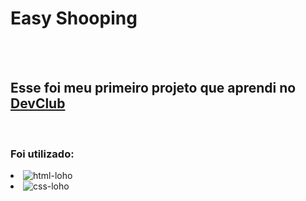 <h1>Easy Shooping</h1>
<br>
<br>
<h2>Esse foi meu primeiro projeto que aprendi no <a href= "https://rodolfomori.com.br/devclub">DevClub<a/></h2>
<br> 
<h3>Foi utilizado:</h3


-  <img src="https://img.shields.io/badge/HTML5-E34F26?style=for-the-badge&logo=html5&logoColor=white" alt="html-loho"/>
-  <img src="https://img.shields.io/badge/CSS3-1572B6?style=for-the-badge&logo=css3&logoColor=white" alt="css-loho" />
